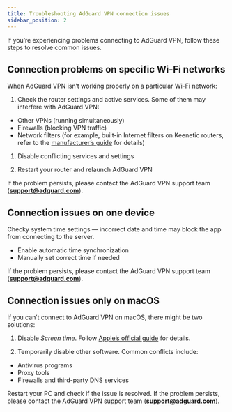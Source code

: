 ```yaml
---
title: Troubleshooting AdGuard VPN connection issues
sidebar_position: 2
---
```


If you’re experiencing problems connecting to AdGuard VPN, follow these steps to resolve common issues.

## Connection problems on specific Wi-Fi networks

When AdGuard VPN isn’t working properly on a particular Wi-Fi network:

1. Check the router settings and active services. Some of them may interfere with AdGuard VPN:

- Other VPNs (running simultaneously)
- Firewalls (blocking VPN traffic)
- Network filters (for example, built-in Internet filters on Keenetic routers, refer to the [manufacturer’s guide](https://help.keenetic.com/) for details)

1. Disable conflicting services and settings

1. Restart your router and relaunch AdGuard VPN

If the problem persists, please contact the AdGuard VPN support team (**support@adguard.com**).

## Connection issues on one device

Checky system time settings — incorrect date and time may block the app from connecting to the server.

- Enable automatic time synchronization
- Manually set correct time if needed

If the problem persists, please contact the AdGuard VPN support team (**support@adguard.com**).

## Connection issues only on macOS

If you can’t connect to AdGuard VPN on macOS, there might be two solutions:

1. Disable *Screen time*. Follow [Apple’s official guide](https://support.apple.com/ru-ru/guide/mac-help/mchl7a0a2743/15.0/mac/15.0) for details.

1. Temporarily disable other software. Common conflicts include:
 
- Antivirus programs
- Proxy tools
- Firewalls and third-party DNS services

Restart your PC and check if the issue is resolved. If the problem persists, please contact the AdGuard VPN support team (**support@adguard.com**).
